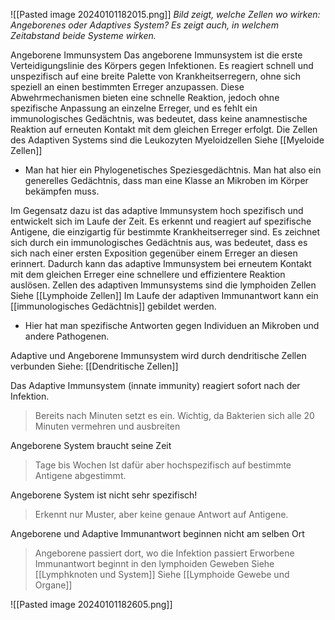 
![[Pasted image 20240101182015.png]]
*Bild zeigt, welche Zellen wo wirken: Angeborenes oder Adaptives System? Es zeigt auch, in welchem Zeitabstand beide Systeme wirken.*


Angeborene Immunsystem
Das angeborene Immunsystem ist die erste Verteidigungslinie des Körpers gegen Infektionen. Es reagiert schnell und unspezifisch auf eine breite Palette von Krankheitserregern, ohne sich speziell an einen bestimmten Erreger anzupassen.
Diese Abwehrmechanismen bieten eine schnelle Reaktion, jedoch ohne spezifische Anpassung an einzelne Erreger, und es fehlt ein immunologisches Gedächtnis, was bedeutet, dass keine anamnestische Reaktion auf erneuten Kontakt mit dem gleichen Erreger erfolgt.
Die Zellen des Adaptiven Systems sind die Leukozyten Myeloidzellen
Siehe [[Myeloide Zellen]]
- Man hat hier ein Phylogenetisches Speziesgedächtnis. Man hat also ein generelles Gedächtnis, dass man eine Klasse an Mikroben im Körper bekämpfen muss.

Im Gegensatz dazu ist das adaptive Immunsystem hoch spezifisch und entwickelt sich im Laufe der Zeit. Es erkennt und reagiert auf spezifische Antigene, die einzigartig für bestimmte Krankheitserreger sind.
Es zeichnet sich durch ein immunologisches Gedächtnis aus, was bedeutet, dass es sich nach einer ersten Exposition gegenüber einem Erreger an diesen erinnert. Dadurch kann das adaptive Immunsystem bei erneutem Kontakt mit dem gleichen Erreger eine schnellere und effizientere Reaktion auslösen.
Zellen des adaptiven Immunsystems sind die lymphoiden Zellen
Siehe [[Lymphoide Zellen]]
Im Laufe der adaptiven Immunantwort kann ein [[immunologisches Gedächtnis]] gebildet werden.
- Hier hat man spezifische Antworten gegen Individuen an Mikroben und andere Pathogenen.

Adaptive und Angeborene Immunsystem wird durch dendritische Zellen verbunden
Siehe: [[Dendritische Zellen]]


Das Adaptive Immunsystem (innate immunity) reagiert sofort nach der Infektion.
> Bereits nach Minuten setzt es ein.
> Wichtig, da Bakterien sich alle 20 Minuten vermehren und ausbreiten

Angeborene System braucht seine Zeit
> Tage bis Wochen
> Ist dafür aber hochspezifisch auf bestimmte Antigene abgestimmt.

Angeborene System ist nicht sehr spezifisch!
> Erkennt nur Muster, aber keine genaue Antwort auf Antigene.


Angeborene und Adaptive Immunantwort beginnen nicht am selben Ort
> Angeborene passiert dort, wo die Infektion passiert
> Erworbene Immunantwort beginnt in den lymphoiden Geweben
> Siehe [[Lymphknoten und System]]
> Siehe [[Lymphoide Gewebe und Organe]]


![[Pasted image 20240101182605.png]]